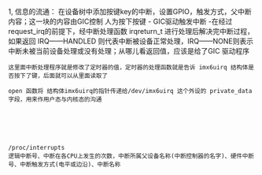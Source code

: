 1, 信息的流通：
    在设备树中添加按键key的中断，设置GPIO，触发方式，父中断内容；这一块的内容由GIC控制
    人为按下按键 - GIC驱动触发中断 -在经过request_irq的前提下，经中断处理函数 irqreturn_t 进行处理后解决完中断过程，如果返回 IRQ——HANDLED 则代表中断被设备正常处理，IRQ——NONE则表示中断未被当前设备处理或没有处理；从哪儿看返回值，应该是给了GIC 驱动程序

    这里面中断处理程序就是修改了定时器的值，定时器的处理函数就是告诉 imx6uirq 结构体是否按下了键，后面就可以从里面读取了

    open 函数将 结构体imx6uirq的指针传递给/dev/imx6uirq 这个外设的 private_data 字段，用来作用户态与内核态的沟通

    




    /proc/interrupts 
    逻辑中断号、中断在各CPU上发生的次数，中断所属父设备名称(中断控制器的名字)、硬件中断号、中断触发方式(电平或边沿)、中断名称